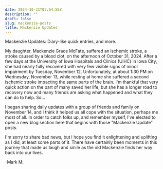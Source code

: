 ```yaml
---
date: 2024-10-31T03:54:55Z
description: ""
draft: false
slug: mackenzie-posts
title: Mackenzie Updates
---
```


Mackenzie Updates: Diary-like quick entries, and more.

My daughter, Mackenzie Grace McFate, suffered an ischemic stroke, a stroke caused by a blood clot, on the afternoon of October 31, 2024.  After a few days at the University of Iowa Hospitals and Clinics (UIHC) in Iowa City, she had nearly fully recovered with very few visible signs of minor impairment by Tuesday, November 12.  Unfortunately, at about 1:30 PM on Wednesday, November 13, while resting at home she suffered a second ischemic stroke impacting the same parts of the brain.  I'm thankful that very quick action on the part of many saved her life, but she has a longer road to recovery now and many friends are asking what happened and what they can do to help.  So...  

I began sharing daily updates with a group of friends and family on November 14, and I think it helped us all cope with the situation, perhaps me most of all.  In order to catch folks up, and remember myself, I've elected to open a new blog section here that begins with those "Mackenzie Update" posts.  

I'm sorry to share bad news, but I hope you find it enlightening and uplifting as I did, at least some parts of it. There have certainly been moments in this journey that made us laugh and smile as the old Mackenzie finds her way back into our lives.  

-Mark M.
